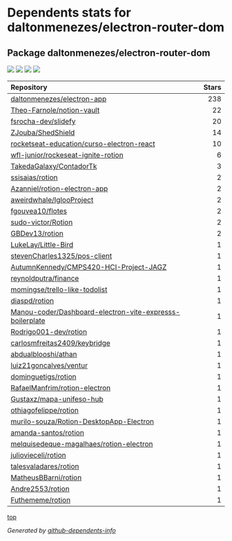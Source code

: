 # Dependents stats for daltonmenezes/electron-router-dom

## Package daltonmenezes/electron-router-dom

[![](https://img.shields.io/static/v1?label=Used%20by&message=223&color=informational&logo=slickpic)](https://github.com/daltonmenezes/electron-router-dom/network/dependents)
[![](https://img.shields.io/static/v1?label=Used%20by%20(public)&message=36&color=informational&logo=slickpic)](https://github.com/daltonmenezes/electron-router-dom/network/dependents)
[![](https://img.shields.io/static/v1?label=Used%20by%20(private)&message=187&color=informational&logo=slickpic)](https://github.com/daltonmenezes/electron-router-dom/network/dependents)
[![](https://img.shields.io/static/v1?label=Used%20by%20(stars)&message=256&color=informational&logo=slickpic)](https://github.com/daltonmenezes/electron-router-dom/network/dependents)

| Repository | Stars  |
| :--------  | -----: |
|[daltonmenezes/electron-app](https://github.com/daltonmenezes/electron-app) | 238 |
|[Theo-Farnole/notion-vault](https://github.com/Theo-Farnole/notion-vault) | 22 |
|[fsrocha-dev/slidefy](https://github.com/fsrocha-dev/slidefy) | 20 |
|[ZJouba/ShedShield](https://github.com/ZJouba/ShedShield) | 14 |
|[rocketseat-education/curso-electron-react](https://github.com/rocketseat-education/curso-electron-react) | 10 |
|[wfl-junior/rockeseat-ignite-rotion](https://github.com/wfl-junior/rockeseat-ignite-rotion) | 6 |
|[TakedaGalaxy/ContadorTk](https://github.com/TakedaGalaxy/ContadorTk) | 3 |
|[ssisaias/rotion](https://github.com/ssisaias/rotion) | 2 |
|[Azanniel/rotion-electron-app](https://github.com/Azanniel/rotion-electron-app) | 2 |
|[aweirdwhale/IglooProject](https://github.com/aweirdwhale/IglooProject) | 2 |
|[fgouvea10/flotes](https://github.com/fgouvea10/flotes) | 2 |
|[sudo-victor/Rotion](https://github.com/sudo-victor/Rotion) | 2 |
|[GBDev13/rotion](https://github.com/GBDev13/rotion) | 2 |
|[LukeLay/Little-Bird](https://github.com/LukeLay/Little-Bird) | 1 |
|[stevenCharles1325/pos-client](https://github.com/stevenCharles1325/pos-client) | 1 |
|[AutumnKennedy/CMPS420-HCI-Project-JAGZ](https://github.com/AutumnKennedy/CMPS420-HCI-Project-JAGZ) | 1 |
|[reynoldputra/finance](https://github.com/reynoldputra/finance) | 1 |
|[momingse/trello-like-todolist](https://github.com/momingse/trello-like-todolist) | 1 |
|[diaspd/rotion](https://github.com/diaspd/rotion) | 1 |
|[Manou-coder/Dashboard-electron-vite-expresss-boilerplate](https://github.com/Manou-coder/Dashboard-electron-vite-expresss-boilerplate) | 1 |
|[Rodrigo001-dev/rotion](https://github.com/Rodrigo001-dev/rotion) | 1 |
|[carlosmfreitas2409/keybridge](https://github.com/carlosmfreitas2409/keybridge) | 1 |
|[abdualblooshi/athan](https://github.com/abdualblooshi/athan) | 1 |
|[luiz21goncalves/ventur](https://github.com/luiz21goncalves/ventur) | 1 |
|[dominguetigs/rotion](https://github.com/dominguetigs/rotion) | 1 |
|[RafaelManfrim/rotion-electron](https://github.com/RafaelManfrim/rotion-electron) | 1 |
|[Gustaxz/mapa-unifeso-hub](https://github.com/Gustaxz/mapa-unifeso-hub) | 1 |
|[othiagofelippe/rotion](https://github.com/othiagofelippe/rotion) | 1 |
|[murilo-souza/Rotion-DesktopApp-Electron](https://github.com/murilo-souza/Rotion-DesktopApp-Electron) | 1 |
|[amanda-santos/rotion](https://github.com/amanda-santos/rotion) | 1 |
|[melquisedeque-magalhaes/rotion-electron](https://github.com/melquisedeque-magalhaes/rotion-electron) | 1 |
|[juliovieceli/rotion](https://github.com/juliovieceli/rotion) | 1 |
|[talesvaladares/rotion](https://github.com/talesvaladares/rotion) | 1 |
|[MatheusBBarni/rotion](https://github.com/MatheusBBarni/rotion) | 1 |
|[Andre2553/rotion](https://github.com/Andre2553/rotion) | 1 |
|[Futhememe/rotion](https://github.com/Futhememe/rotion) | 1 |

[top](#main)

_Generated by [github-dependents-info](https://github.com/nvuillam/github-dependents-info)_